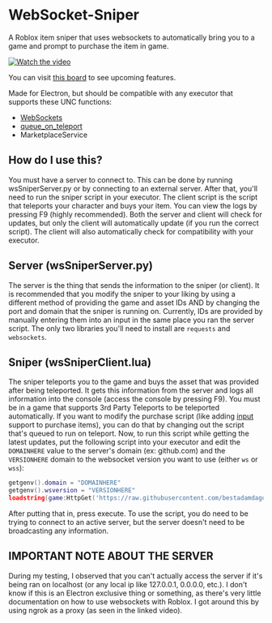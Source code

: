 # WebSocket-Sniper
A Roblox item sniper that uses websockets to automatically bring you to a game and prompt to purchase the item in game.

[![Watch the video](https://img.youtube.com/vi/darNLq4yFiI/mqdefault.jpg)](https://youtu.be/darNLq4yFiI)

You can visit [this board](https://github.com/users/bestadamdagoat/projects/3/views/1) to see upcoming features.

Made for Electron, but should be compatible with any executor that supports these UNC functions:
- [WebSockets](https://github.com/unified-naming-convention/NamingStandard/blob/main/api/WebSocket.md)
- [queue_on_teleport](https://github.com/unified-naming-convention/NamingStandard/blob/main/api/misc.md#queue_on_teleport)
- MarketplaceService

## How do I use this?
You must have a server to connect to. This can be done by running wsSniperServer.py or by connecting to an external server. After that, you'll need to run the sniper script in your executor. The client script is the script that teleports your character and buys your item. You can view the logs by pressing F9 (highly recommended). Both the server and client will check for updates, but only the client will automatically update (if you run the correct script). The client will also automatically check for compatibility with your executor.

## Server (wsSniperServer.py)
The server is the thing that sends the information to the sniper (or client). It is recommended that you modify the sniper to your liking by using a different method of providing the game and asset IDs AND by changing the port and domain that the sniper is running on. Currently, IDs are provided by manually entering them into an input in the same place you ran the server script. The only two libraries you'll need to install are `requests` and `websockets`.

## Sniper (wsSniperClient.lua)
The sniper teleports you to the game and buys the asset that was provided after being teleported. It gets this information from the server and logs all information into the console (access the console by pressing F9). You must be in a game that supports 3rd Party Teleports to be teleported automatically. If you want to modify the purchase script (like adding [input](https://github.com/unified-naming-convention/NamingStandard/blob/main/api/input.md) support to purchase items), you can do that by changing out the script that's queued to run on teleport. Now, to run this script while getting the latest updates, put the following script into your executor and edit the `DOMAINHERE` value to the server's domain (ex: github.com) and the `VERSIONHERE` domain to the websocket version you want to use (either `ws` or `wss`):
```lua
getgenv().domain = "DOMAINHERE"
getgenv().wsversion = "VERSIONHERE"
loadstring(game:HttpGet('https://raw.githubusercontent.com/bestadamdagoat/WebSocket-Sniper/main/wsSniperClient.lua'))()
```
After putting that in, press execute. To use the script, you do need to be trying to connect to an active server, but the server doesn't need to be broadcasting any information.

## IMPORTANT NOTE ABOUT THE SERVER
During my testing, I observed that you can't actually access the server if it's being ran on localhost (or any local ip like 127.0.0.1, 0.0.0.0, etc.). I don't know if this is an Electron exclusive thing or something, as there's very little documentation on how to use websockets with Roblox. I got around this by using ngrok as a proxy (as seen in the linked video).
